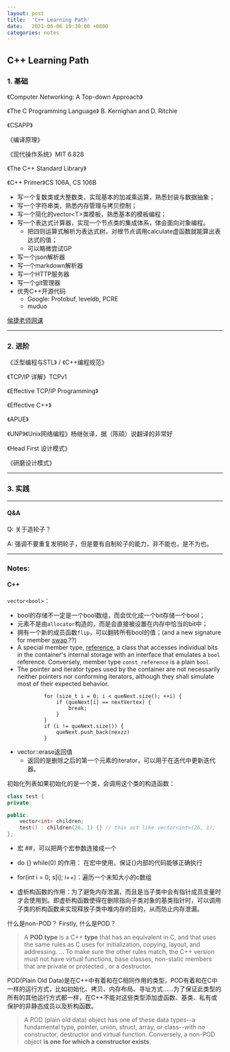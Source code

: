 ```yaml
---
layout: post
title:  'C++ Learning Path'
date:   2021-06-06 19:30:00 +0800
categories: notes
---
```


## C++ Learning Path

### 1. 基础

《Computer Networking: A Top-down Approach》

《The C Programming Language》 B. Kernighan and D. Ritchie

《CSAPP》

《编译原理》

《现代操作系统》MIT 6.828

 《The C++ Standard Library》

《C++ Primer》CS 106A, CS 106B

- 写一个复数类或大整数类，实现基本的加减乘运算，熟悉封装与数据抽象；
- 写一个字符串类，熟悉内存管理与拷贝控制；
- 写一个简化的vector\<T\>类模板，熟悉基本的模板编程；
- 写一个表达式计算器，实现一个节点类的集成体系，体会面向对象编程。
  - 把四则运算式解析为表达式树，对根节点调用calculate虚函数就能算出表达式的值；
  - 可以略微尝试GP
- 写一个json解析器
- 写一个markdown解析器
- 写一个HTTP服务器
- 写一个git管理器
- 优秀C++开源代码
  - Google: Protobuf, leveldb, PCRE
  - muduo

[侯捷老师网课](https://github.com/19PDP/Bilibili-plus)



---

### 2. 进阶

《泛型编程与STL》 / 《C++编程规范》

《TCP/IP 详解》TCPv1

《Effective TCP/IP Programming》

《Effective C++》

《APUE》

《UNP》《Unix网络编程》杨继张译，据（陈硕）说翻译的非常好

《Head First 设计模式》

《研磨设计模式》



---

### 3. 实践





---

#### Q&A

Q: 关于造轮子？

A: 强调不要重复发明轮子，但是要有自制轮子的能力，非不能也，是不为也。



---

### Notes:

#### C++

`vector<bool>`：

- bool的存储不一定是一个bool数组，而会优化成一个bit存储一个bool；
- 元素不是由`allocator`构造的，而是会直接被设置在内存中恰当的bit中；
- 拥有一个新的成员函数`flip`，可以翻转所有bool的值；(and a new signature for member [swap](http://www.cplusplus.com/vector::swap).??)
- A special member type, [reference](http://www.cplusplus.com/vector::reference), a class that accesses individual bits in the container's internal storage with an interface that emulates a `bool` reference. Conversely, member type `const_reference` is a plain `bool`.
- The pointer and iterator types used by the container are not necessarily neither pointers nor conforming iterators, although they shall simulate most of their expected behavior.

```
            for (size_t i = 0; i < queNext.size(); ++i) {
                if (queNext[i] == nextVertex) {
                    break;
                }
            }
            if (i != queNext.size()) {
                queNext.push_back(nexzz)
            }
```

- vector::erase返回值
  - 返回的是删除之后的第一个元素的iterator，可以用于在迭代中更新迭代器。



初始化列表如果初始化的是一个类，会调用这个类的构造函数：

```c++
class test {
private:

public:
    vector<int> children;
    test() : children(26, 1) {} // this act like vector<int>(26, 1);
};
```

- 宏 ##，可以把两个宏参数连接成一个
- do {} while(0) 的作用： 在宏中使用，保证{}内部的代码能够正确执行
- for(int i = 0; s[i]; i++)：遍历一个未知大小的c数组

- 虚析构函数的作用：为了避免内存泄漏，而且是当子类中会有指针成员变量时才会使用到。即虚析构函数使得在删除指向子类对象的基类指针时，可以调用子类的析构函数来实现释放子类中堆内存的目的，从而防止内存泄漏。

什么是non-POD？ Firstly, 什么是POD？

> A **POD type** is a C++ **type** that has an equivalent in C, and that uses the same rules as C uses for initialization, copying, layout, and addressing. ... To make sure the other rules match, the C++ version must not have virtual functions, base classes, non-static members that are private or protected , or a destructor.

POD(Plain Old Data)是在C++中有着和在C相同作用的类型，POD有着和在C中一样的运行方式，比如初始化、拷贝、内存布局、寻址方式……为了保证此类型的所有的其他运行方式都一样，在C++不能对这些类型添加虚函数、基类、私有或保护的非静态成员以及析构函数。

>A POD (plain old data) object has one of these data types--a fundamental type, pointer, union, struct, array, or class--with no constructor, destructor and virtual function. Conversely, a non-POD object **is one for which a constructor exists**.

